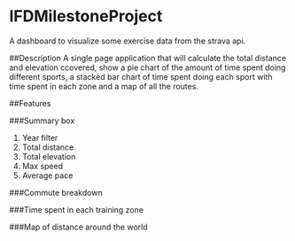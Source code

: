 # IFDMilestoneProject
A dashboard to visualize some exercise data from the strava api.

##Description
A single page application that will calculate the total distance and elevation ccovered, show a pie chart of the amount of time spent doing different sports, a stacked bar chart of time spent doing each sport with time spent in each zone and a map of all the routes.

##Features

###Summary box
1. Year filter
2. Total distance
3. Total elevation
4. Max speed
5. Average pace

###Commute breakdown

###Time spent in each training zone

###Map of distance around the world
